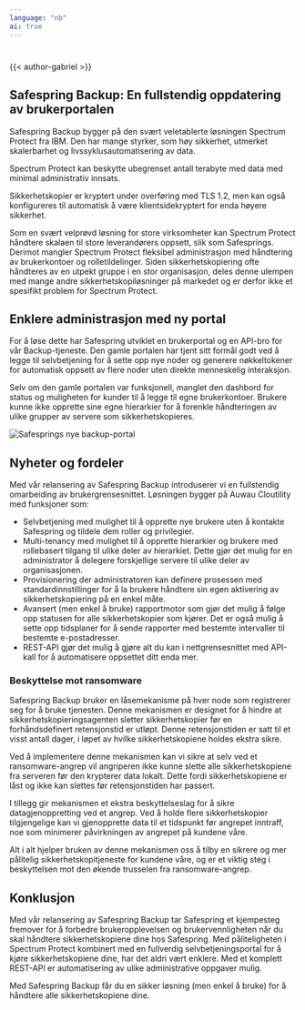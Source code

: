 ```yaml
---
language: "nb"
ai: true
---
```

#

{{< author-gabriel >}}

## Safespring Backup: En fullstendig oppdatering av brukerportalen

<div class="ingress">
	<p>
Safespring Backup bygger på den svært veletablerte løsningen Spectrum Protect fra IBM. Den har mange styrker, som høy sikkerhet, utmerket skalerbarhet og livssyklusautomatisering av data. 
</p></div>

Spectrum Protect kan beskytte ubegrenset antall terabyte med data med minimal administrativ innsats.

Sikkerhetskopier er kryptert under overføring med TLS 1.2, men kan også konfigureres til automatisk å være klientsidekryptert for enda høyere sikkerhet.

Som en svært velprøvd løsning for store virksomheter kan Spectrum Protect håndtere skalaen til store leverandørers oppsett, slik som Safesprings. Derimot mangler Spectrum Protect fleksibel administrasjon med håndtering av brukerkontoer og rolletildelinger. Siden sikkerhetskopiering ofte håndteres av en utpekt gruppe i en stor organisasjon, deles denne ulempen med mange andre sikkerhetskopiløsninger på markedet og er derfor ikke et spesifikt problem for Spectrum Protect.

## Enklere administrasjon med ny portal

For å løse dette har Safespring utviklet en brukerportal og en API-bro for vår Backup-tjeneste. Den gamle portalen har tjent sitt formål godt ved å legge til selvbetjening for å sette opp nye noder og generere nøkkeltokener for automatisk oppsett av flere noder uten direkte menneskelig interaksjon.

Selv om den gamle portalen var funksjonell, manglet den dashbord for status og muligheten for kunder til å legge til egne brukerkontoer. Brukere kunne ikke opprette sine egne hierarkier for å forenkle håndteringen av ulike grupper av servere som sikkerhetskopieres.

![Safesprings nye backup-portal](/img/safespring-backup-portal.webp)

## Nyheter og fordeler

Med vår relansering av Safespring Backup introduserer vi en fullstendig omarbeiding av brukergrensesnittet. Løsningen bygger på Auwau Cloutility med funksjoner som:

- Selvbetjening med mulighet til å opprette nye brukere uten å kontakte Safespring og tildele dem roller og privilegier.
- Multi-tenancy med mulighet til å opprette hierarkier og brukere med rollebasert tilgang til ulike deler av hierarkiet. Dette gjør det mulig for en administrator å delegere forskjellige servere til ulike deler av organisasjonen.
- Provisionering der administratoren kan definere prosessen med standardinnstillinger for å la brukere håndtere sin egen aktivering av sikkerhetskopiering på en enkel måte.
- Avansert (men enkel å bruke) rapportmotor som gjør det mulig å følge opp statusen for alle sikkerhetskopier som kjører. Det er også mulig å sette opp tidsplaner for å sende rapporter med bestemte intervaller til bestemte e-postadresser.
- REST-API gjør det mulig å gjøre alt du kan i nettgrensesnittet med API-kall for å automatisere oppsettet ditt enda mer.

### Beskyttelse mot ransomware

Safespring Backup bruker en låsemekanisme på hver node som registrerer seg for å bruke tjenesten. Denne mekanismen er designet for å hindre at sikkerhetskopieringsagenten sletter sikkerhetskopier før en forhåndsdefinert retensjonstid er utløpt. Denne retensjonstiden er satt til et visst antall dager, i løpet av hvilke sikkerhetskopiene holdes ekstra sikre.

Ved å implementere denne mekanismen kan vi sikre at selv ved et ransomware-angrep vil angriperen ikke kunne slette alle sikkerhetskopiene fra serveren før den krypterer data lokalt. Dette fordi sikkerhetskopiene er låst og ikke kan slettes før retensjonstiden har passert.

I tillegg gir mekanismen et ekstra beskyttelseslag for å sikre datagjenoppretting ved et angrep. Ved å holde flere sikkerhetskopier tilgjengelige kan vi gjenopprette data til et tidspunkt før angrepet inntraff, noe som minimerer påvirkningen av angrepet på kundene våre.

Alt i alt hjelper bruken av denne mekanismen oss å tilby en sikrere og mer pålitelig sikkerhetskopitjeneste for kundene våre, og er et viktig steg i beskyttelsen mot den økende trusselen fra ransomware-angrep.

## Konklusjon

Med vår relansering av Safespring Backup tar Safespring et kjempesteg fremover for å forbedre brukeropplevelsen og brukervennligheten når du skal håndtere sikkerhetskopiene dine hos Safespring. Med påliteligheten i Spectrum Protect kombinert med en fullverdig selvbetjeningsportal for å kjøre sikkerhetskopiene dine, har det aldri vært enklere. Med et komplett REST-API er automatisering av ulike administrative oppgaver mulig.

Med Safespring Backup får du en sikker løsning (men enkel å bruke) for å håndtere alle sikkerhetskopiene dine.